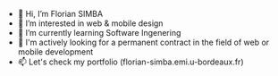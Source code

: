 - 👋 Hi, I’m Florian SIMBA
- 👀 I’m interested in web & mobile design
- 🌱 I’m currently learning Software Ingenering
- 💞️ I'm actively looking for a permanent contract in the field of web or mobile development
- 📫 Let's check my portfolio (florian-simba.emi.u-bordeaux.fr)

<!---
florian-master/florian-master is a ✨ special ✨ repository because its `README.md` (this file) appears on your GitHub profile.
You can click the Preview link to take a look at your changes.
--->
